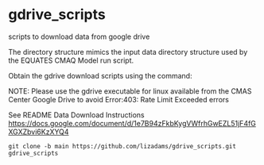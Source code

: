 # gdrive_scripts

  scripts to download data from google drive

  The directory structure mimics the input data directory structure used by the EQUATES CMAQ Model run script.

  Obtain the gdrive download scripts using the command:

  NOTE: Please use the gdrive executable for linux available from the CMAS Center Google Drive to avoid Error:403: Rate Limit Exceeded errors

  See README Data Download Instructions https://docs.google.com/document/d/1e7B94zFkbKygVWfrhGwEZL51jF4fGXGXZbvi6KzXYQ4


```
git clone -b main https://github.com/lizadams/gdrive_scripts.git gdrive_scripts
```
